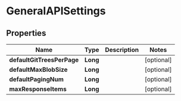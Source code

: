 
# GeneralAPISettings

## Properties
Name | Type | Description | Notes
------------ | ------------- | ------------- | -------------
**defaultGitTreesPerPage** | **Long** |  |  [optional]
**defaultMaxBlobSize** | **Long** |  |  [optional]
**defaultPagingNum** | **Long** |  |  [optional]
**maxResponseItems** | **Long** |  |  [optional]



